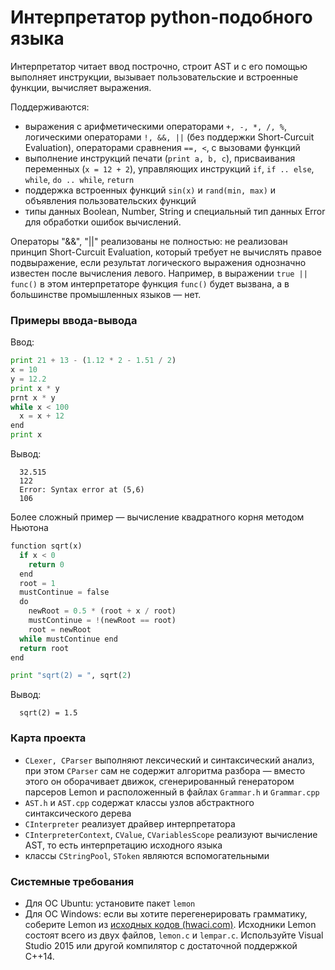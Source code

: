 # Интерпретатор python-подобного языка

Интерпретатор читает ввод построчно, строит AST и с его помощью выполняет инструкции, вызывает пользовательские и встроенные функции, вычисляет выражения.

Поддерживаются:

- выражения с арифметическими операторами `+, -, *, /, %`, логическими операторами `!, &&, ||` (без поддержки Short-Curcuit Evaluation), операторами сравнения `==, <`, с вызовами функций
- выполнение инструкций печати (`print a, b, c`), присваивания переменных (`x = 12 + 2`), управляющих инструкций `if`, `if .. else`, `while`, `do .. while`, `return`
- поддержка встроенных функций `sin(x)` и `rand(min, max)` и объявления пользовательских функций
- типы данных Boolean, Number, String и специальный тип данных Error для обработки ошибок вычислений.

Операторы "&&", "||" реализованы не полностью: не реализован принцип Short-Curcuit Evaluation, который требует не вычислять правое подвыражение, если результат логического выражения однозначно известен после вычисления левого. Например, в выражении `true || func()` в этом интерпретаторе функция `func()` будет вызвана, а в большинстве промышленных языков &mdash; нет.

### Примеры ввода-вывода

Ввод:
```python
print 21 + 13 - (1.12 * 2 - 1.51 / 2)
x = 10
y = 12.2 
print x * y
prnt x * y
while x < 100
  x = x + 12
end
print x
```

Вывод:
```
  32.515
  122
  Error: Syntax error at (5,6)
  106
```

Более сложный пример &mdash; вычисление квадратного корня методом Ньютона
```python
function sqrt(x)
  if x < 0
    return 0
  end
  root = 1
  mustContinue = false
  do
    newRoot = 0.5 * (root + x / root)
    mustContinue = !(newRoot == root)
    root = newRoot
  while mustContinue end
  return root
end

print "sqrt(2) = ", sqrt(2)
```

Вывод:
```
  sqrt(2) = 1.5
```

### Карта проекта

- `CLexer, CParser` выполняют лексический и синтаксический анализ, при этом `CParser` сам не содержит алгоритма разбора &mdash; вместо этого он оборачивает движок, сгенерированный генератором парсеров Lemon и расположенный в файлах `Grammar.h` и `Grammar.cpp`
- `AST.h` и `AST.cpp` содержат классы узлов абстрактного синтаксического дерева
- `CInterpreter` реализует драйвер интерпретатора
- `CInterpreterContext`, `CValue`, `CVariablesScope` реализуют вычисление AST, то есть интерпретацию исходного языка
- классы `CStringPool`, `SToken` являются вспомогательными

### Системные требования

- Для ОС Ubuntu: установите пакет `lemon`
- Для ОС Windows: если вы хотите перегенерировать грамматику, соберите Lemon из [исходных кодов (hwaci.com)](http://www.hwaci.com/sw/lemon/). Исходники Lemon состоят всего из двух файлов, `lemon.c` и `lempar.c`. Используйте Visual Studio 2015 или другой компилятор с достаточной поддержкой C++14.
